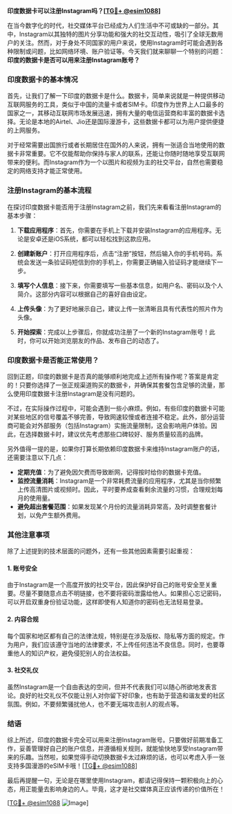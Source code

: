 **印度数据卡可以注册Instagram吗？[[TG💪+ @esim1088](https://t.me/s/esim1088)]**

在当今数字化的时代，社交媒体平台已经成为人们生活中不可或缺的一部分。其中，Instagram以其独特的图片分享功能和强大的社交互动性，吸引了全球无数用户的关注。然而，对于身处不同国家的用户来说，使用Instagram时可能会遇到各种限制或问题，比如网络环境、账户验证等。今天我们就来聊聊一个特别的问题：**印度的数据卡是否可以用来注册Instagram账号？**

### 印度数据卡的基本情况

首先，让我们了解一下印度的数据卡是什么。数据卡，简单来说就是一种提供移动互联网服务的工具，类似于中国的流量卡或者SIM卡。印度作为世界上人口最多的国家之一，其移动互联网市场发展迅速，拥有大量的电信运营商和丰富的数据卡选择。无论是本地的Airtel、Jio还是国际漫游卡，这些数据卡都可以为用户提供便捷的上网服务。

对于经常需要出国旅行或者长期居住在国外的人来说，拥有一张适合当地使用的数据卡非常重要。它不仅能帮助你保持与家人的联系，还能让你随时随地享受互联网带来的便利。而Instagram作为一个以图片和视频为主的社交平台，自然也需要稳定的网络支持才能正常使用。

### 注册Instagram的基本流程

在探讨印度数据卡能否用于注册Instagram之前，我们先来看看注册Instagram的基本步骤：

1. **下载应用程序**：首先，你需要在手机上下载并安装Instagram的应用程序。无论是安卓还是iOS系统，都可以轻松找到这款应用。
   
2. **创建新账户**：打开应用程序后，点击“注册”按钮，然后输入你的手机号码。系统会发送一条验证码短信到你的手机上，你需要正确输入验证码才能继续下一步。

3. **填写个人信息**：接下来，你需要填写一些基本信息，如用户名、密码以及个人简介。这部分内容可以根据自己的喜好自由设定。

4. **上传头像**：为了更好地展示自己，建议上传一张清晰且具有代表性的照片作为头像。

5. **开始探索**：完成以上步骤后，你就成功注册了一个新的Instagram账号！此时，你可以开始浏览朋友的作品、发布自己的动态了。

### 印度数据卡是否能正常使用？

回到正题，印度的数据卡是否真的能够顺利地完成上述所有操作呢？答案是肯定的！只要你选择了一张正规渠道购买的数据卡，并确保其套餐包含足够的流量，那么使用印度数据卡注册Instagram是没有问题的。

不过，在实际操作过程中，可能会遇到一些小麻烦。例如，有些印度的数据卡可能对某些地区的信号覆盖不够完善，导致网速较慢或者连接不稳定。此外，部分运营商可能会对外部服务（包括Instagram）实施流量限制，这会影响用户体验。因此，在选择数据卡时，建议优先考虑那些口碑较好、服务质量较高的品牌。

另外值得一提的是，如果你打算长期依赖印度数据卡来维持Instagram账户的话，还需要注意以下几点：

- **定期充值**：为了避免因欠费而导致断网，记得按时给你的数据卡充值。
- **监控流量消耗**：Instagram是一个非常耗费流量的应用程序，尤其是当你频繁上传高清图片或视频时。因此，平时要养成查看剩余流量的习惯，合理规划每月的使用量。
- **避免超出套餐范围**：如果发现某个月份的流量消耗异常高，及时调整套餐计划，以免产生额外费用。

### 其他注意事项

除了上述提到的技术层面的问题外，还有一些其他因素需要引起重视：

#### 1. 账号安全
由于Instagram是一个高度开放的社交平台，因此保护好自己的账号安全至关重要。尽量不要随意点击不明链接，也不要将密码泄露给他人。如果担心忘记密码，可以开启双重身份验证功能，这样即使有人知道你的密码也无法轻易登录。

#### 2. 内容合规
每个国家和地区都有自己的法律法规，特别是在涉及版权、隐私等方面的规定。作为用户，我们应该遵守当地的法律要求，不上传任何违法不良信息。同时，也要尊重他人的知识产权，避免侵犯别人的合法权益。

#### 3. 社交礼仪
虽然Instagram是一个自由表达的空间，但并不代表我们可以随心所欲地发表言论。良好的社交礼仪不仅能让别人对你留下好印象，也有助于营造和谐友爱的社区氛围。例如，不要频繁骚扰他人，也不要无端攻击别人的观点等。

### 结语

综上所述，印度的数据卡完全可以用来注册Instagram账号。只要做好前期准备工作，妥善管理好自己的账户信息，并遵循相关规则，就能愉快地享受Instagram带来的乐趣。当然啦，如果觉得手动切换数据卡太过麻烦的话，也可以考虑入手一张支持多国漫游的eSIM卡哦！[[TG💪+ @esim1088](https://t.me/s/esim1088)]

最后再提醒一句，无论是在哪里使用Instagram，都请记得保持一颗积极向上的心态，用正能量去影响身边的人。毕竟，这才是社交媒体真正应该传递的价值所在！

[[TG💪+ @esim1088](https://t.me/s/esim1088) ![Image](https://i.postimg.cc/4NQfJmqS/Snipaste-2025-05-13-00-14-12.png)]